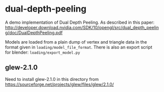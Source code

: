 # dual-depth-peeling
A demo implementation of Dual Depth Peeling. As described in this paper:
http://developer.download.nvidia.com/SDK/10/opengl/src/dual_depth_peeling/doc/DualDepthPeeling.pdf

Models are loaded from a plain dump of vertex and triangle data in the format given in `loading/model_file_format`.
There is also an export script for blender: `loading/export_model.py`

## glew-2.1.0
Need to install glew-2.1.0 in this directory from https://sourceforge.net/projects/glew/files/glew/2.1.0/
